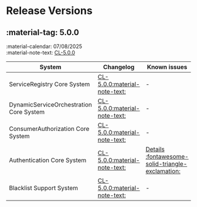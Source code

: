 # Release Versions

## :material-tag: 5.0.0

:material-calendar: 07/08/2025 <br />
:material-note-text: [CL-5.0.0](../general/changelogs/cl500.md)

| System | Changelog | Known issues |
| ------ | --------- | ------------ |
| ServiceRegistry Core System | [CL-5.0.0:material-note-text:](../general/changelogs/cl500.md#arrowhead-serviceregistry) | - |
| DynamicServiceOrchestration Core System | [CL-5.0.0:material-note-text:](../general/changelogs/cl500.md#arrowhead-serviceorchestration-dynamic) | - |
| ConsumerAuthorization Core System | [CL-5.0.0:material-note-text:](../general/changelogs/cl500.md#arrowhead-consumer-authorization) | - |
| Authentication Core System | [CL-5.0.0:material-note-text:](../general/changelogs/cl500.md#arrowhead-authentication) | [Details :fontawesome-solid-triangle-exclamation:](../help/known-issues.md#authentication-core-system-500) |
| Blacklist Support System | [CL-5.0.0:material-note-text:](../general/changelogs/cl500.md#arrowhead-blacklist) | - |